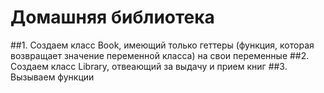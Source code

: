 # Домашняя библиотека

##1. Создаем класс Book, имеющий только геттеры (функция, которая возвращает значение переменной класса) на свои переменные
##2. Создаем класс Library, отвеающий за выдачу и прием книг
##3. Вызываем функции
